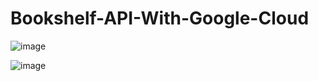 # Bookshelf-API-With-Google-Cloud

![image](https://github.com/user-attachments/assets/bb50a0ba-ad3f-4d37-8790-ea7db000f12c)

![image](https://github.com/user-attachments/assets/96e8d0ce-4f98-4676-8d59-90114022c106)




